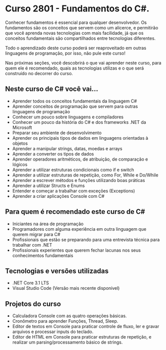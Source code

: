 # Curso **2801 - Fundamentos do C#**.

Conhecer fundamentos é essencial para qualquer desenvolvedor. Os fundamentos são os conceitos que servem como um alicerce, e permitirão que você aprenda novas tecnologias com mais facilidade, já que os conceitos fundamentais são compartilhados entre tecnologias diferentes.

Todo o aprendizado deste curso poderá ser reaproveitado em outras linguagens de programação, por isso, não pule este curso!

Nas próximas seções, você descobrirá o que vai aprender neste curso, para quem ele é recomendado, quais as tecnologias utilizas e o que será construído no decorrer do curso.


## Neste curso de C# você vai...

*   Aprender todos os conceitos fundamentais da linguagem C#
*   Aprender conceitos de programação que servem para outras linguagens de programação
*   Conhecer um pouco sobre linguagens e compiladores
*   Conhecer um pouco da história do C# e dos frameworks .NET da Microsoft
*   Preparar seu ambiente de desenvolvimento
*   Aprender os principais tipos de dados em linguagens orientadas à objetos
*   Aprender a manipular strings, datas, moedas e arrays
*   Aprender a converter os tipos de dados
*   Aprender operadores aritméticos, de atribuição, de comparação e lógicos
*   Aprender a utilizar estruturas condicionais como if e switch
*   Aprender a utilizar estruturas de repetição, como For, While e Do/While
*   Aprender a escrever métodos e funções utilizando boas práticas
*   Aprender a utilizar Structs e Enums
*   Entender e começar a trabalhar com exceções (Exceptions)
*   Aprender a criar aplicações Console com C#


## Para quem é recomendado este curso de C#

*   Iniciantes na área de programação
*   Programadores com alguma experiência em outra linguagem que querem migrar para C#
*   Profissionais que estão se preparando para uma entrevista técnica para trabalhar com .NET
*   Profissionais experientes que querem fechar lacunas nos seus conhecimentos fundamentais

## Tecnologias e versões utilizadas

*   .NET Core 3.1 LTS
*   Visual Studio Code (Versão mais recente disponível)



## Projetos do curso

*   Calculadora Console com as quatro operações básicas.
*   Cronômetro para aprender Funções, Thread, Sleep.
*   Editor de textos em Console para praticar controle de fluxo, ler e gravar arquivos e processar inputs do teclado.
*   Editor de HTML em Console para praticar estruturas de repetição, e realizar um parsing/processamento básico de strings.
